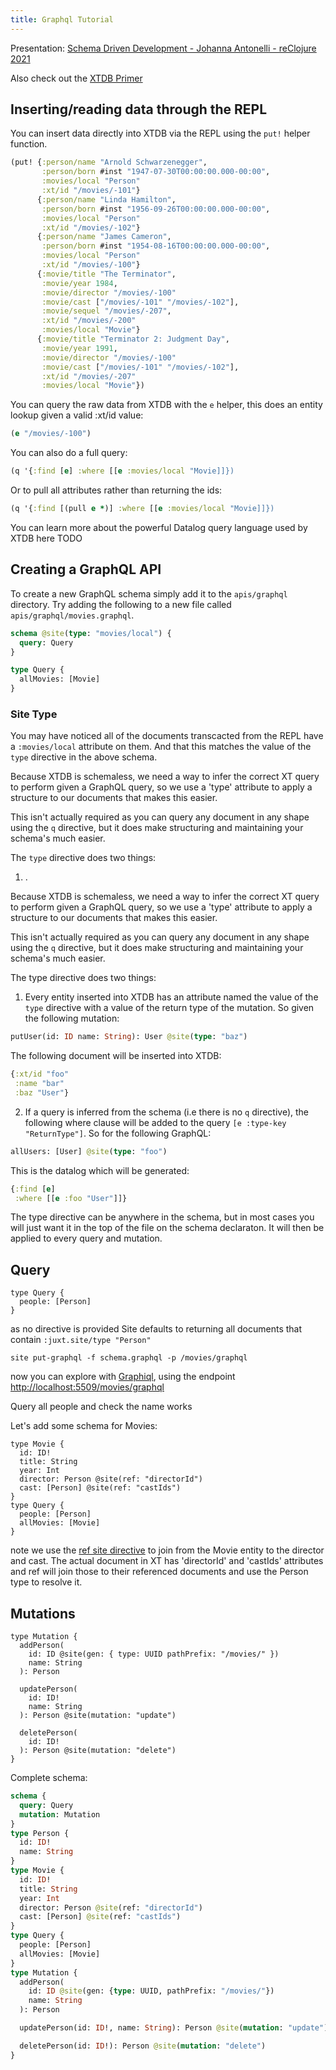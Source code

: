 ```yaml
---
title: Graphql Tutorial
---
```


Presentation: [Schema Driven Development - Johanna Antonelli - reClojure 2021](https://www.youtube.com/watch?v=PZVYVAxbzmE)

Also check out the [XTDB Primer](xtdb)

## Inserting/reading data through the REPL

You can insert data directly into XTDB via the REPL using the `put!` helper function.

```clojure
(put! {:person/name "Arnold Schwarzenegger",
       :person/born #inst "1947-07-30T00:00:00.000-00:00",
       :movies/local "Person"
       :xt/id "/movies/-101"}
      {:person/name "Linda Hamilton",
       :person/born #inst "1956-09-26T00:00:00.000-00:00",
       :movies/local "Person"
       :xt/id "/movies/-102"}
      {:person/name "James Cameron",
       :person/born #inst "1954-08-16T00:00:00.000-00:00",
       :movies/local "Person"
       :xt/id "/movies/-100"}
      {:movie/title "The Terminator",
       :movie/year 1984,
       :movie/director "/movies/-100"
       :movie/cast ["/movies/-101" "/movies/-102"],
       :movie/sequel "/movies/-207",
       :xt/id "/movies/-200"
       :movies/local "Movie"}
      {:movie/title "Terminator 2: Judgment Day",
       :movie/year 1991,
       :movie/director "/movies/-100"
       :movie/cast ["/movies/-101" "/movies/-102"],
       :xt/id "/movies/-207"
       :movies/local "Movie"})
```

You can query the raw data from XTDB with the `e` helper, this does an entity lookup given a valid :xt/id value:

```clojure
(e "/movies/-100")
```

You can also do a full query:

```clojure
(q '{:find [e] :where [[e :movies/local "Movie]]})
```

Or to pull all attributes rather than returning the ids:

```clojure
(q '{:find [(pull e *)] :where [[e :movies/local "Movie]]})
```

You can learn more about the powerful Datalog query language used by XTDB here TODO

## Creating a GraphQL API

To create a new GraphQL schema simply add it to the `apis/graphql` directory. Try adding the following to a new file called `apis/graphql/movies.graphql`.

```graphql
schema @site(type: "movies/local") {
  query: Query
}

type Query {
  allMovies: [Movie]
}
```

### Site Type

You may have noticed all of the documents transcacted from the REPL have a `:movies/local` attribute on them. And that this matches the value of the `type` directive in the above schema.

Because XTDB is schemaless, we need a way to infer the correct XT query to perform given a GraphQL query, so we use a 'type' attribute to apply a structure to our documents that makes this easier.

This isn't actually required as you can query any document in any shape using the `q` directive, but it does make structuring and maintaining your schema's much easier.

The `type` directive does two things:

1. .

Because XTDB is schemaless, we need a way to infer the correct XT query to perform given a GraphQL query, so we use a 'type' attribute to apply a structure to our documents that makes this easier.

This isn't actually required as you can query any document in any shape using the `q` directive, but it does make structuring and maintaining your schema's much easier.

The type directive does two things:

1. Every entity inserted into XTDB has an attribute named the value of the `type` directive with a value of the return type of the mutation. So given the following mutation:

```graphql
putUser(id: ID name: String): User @site(type: "baz")
```

The following document will be inserted into XTDB:

```clojure
{:xt/id "foo"
 :name "bar"
 :baz "User"}
```

2. If a query is inferred from the schema (i.e there is no `q` directive), the following where clause will be added to the query `[e :type-key "ReturnType"]`. So for the following GraphQL:

```graphql
allUsers: [User] @site(type: "foo")
```

This is the datalog which will be generated:

```clojure
{:find [e]
 :where [[e :foo "User"]]}
```

The type directive can be anywhere in the schema, but in most cases you will just want it in the top of the file on the schema declaraton. It will then be applied to every query and mutation.

## Query

```
type Query {
  people: [Person]
}
```

as no directive is provided Site defaults to returning all documents that contain `:juxt.site/type "Person"`

```shell
site put-graphql -f schema.graphql -p /movies/graphql
```

now you can explore with [Graphiql](https://graphiql-online.com), using the endpoint <http://localhost:5509/movies/graphql>

Query all people and check the name works

Let's add some schema for Movies:

```
type Movie {
  id: ID!
  title: String
  year: Int
  director: Person @site(ref: "directorId")
  cast: [Person] @site(ref: "castIds")
}
type Query {
  people: [Person]
  allMovies: [Movie]
}
```

note we use the [ref site directive](../reference/graphql/site-directive#q) to join from the Movie entity to the director and cast. The actual document in XT has 'directorId' and 'castIds' attributes and ref will join those to their referenced documents and use the Person type to resolve it.

## Mutations

```
type Mutation {
  addPerson(
    id: ID @site(gen: { type: UUID pathPrefix: "/movies/" })
    name: String
  ): Person

  updatePerson(
    id: ID!
    name: String
  ): Person @site(mutation: "update")

  deletePerson(
    id: ID!
  ): Person @site(mutation: "delete")
}
```

Complete schema:

```graphql
schema {
  query: Query
  mutation: Mutation
}
type Person {
  id: ID!
  name: String
}
type Movie {
  id: ID!
  title: String
  year: Int
  director: Person @site(ref: "directorId")
  cast: [Person] @site(ref: "castIds")
}
type Query {
  people: [Person]
  allMovies: [Movie]
}
type Mutation {
  addPerson(
    id: ID @site(gen: {type: UUID, pathPrefix: "/movies/"})
    name: String
  ): Person

  updatePerson(id: ID!, name: String): Person @site(mutation: "update")

  deletePerson(id: ID!): Person @site(mutation: "delete")
}
```
